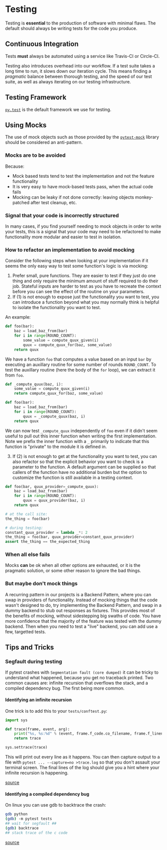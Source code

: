 # Testing

Testing is **essential** to the production of software with minimal flaws.  The
default should always be writing tests for the code you produce.

## Continuous Integration

Tests **must** always be automated using a service like Travis-CI or Circle-CI.

Testing also introduces overhead into our workflow.  If a test suite takes a
long time to run, it slows down our iteration cycle.  This means finding a
*pragmatic* balance between thorough testing, and the speed of our test suite,
as well as always iterating on our testing infrastructure.


## Testing Framework

[`py.test`](https://docs.pytest.org/en/latest/) is the default framework we use
for testing.


## Using Mocks

The use of mock objects such as those provided by the
[`pytest-mock`](https://pypi.python.org/pypi/pytest-mock) library should be
considered an anti-pattern.

### Mocks are to be avoided

Because:

- Mock based tests tend to test the implementation and not the feature functionality 
- It is very easy to have mock-based tests pass, when the actual code fails
- Mocking can be leaky if not done correctly: leaving objects monkey-patched after test cleanup, etc.

### Signal that your code is incorrectly structured

In many cases, if you find yourself needing to mock objects in order to write
your tests, this is a signal that your code may need to be refactored to make
functionality more modular and easier to test in isolation.

### How to refactor an implementation to avoid mocking

Consider the following steps when looking at your implementation if it seems the only easy way to test some function's logic is via mocking:

1. Prefer small, pure functions. They are easier to test if they just do one thing and only require the minimum amount of stuff required to do their job. Stateful inputs are harder to test as you have to recreate the context before you can see the effect of the routine on your parameters.
2. If (1) is not enough to expose just the functionality you want to test, you can introduce a function beyond what you may normally think is helpful to isolate the functionality you want to test.

An example:

```python
def foo(bar):
    baz = load_baz_from(bar)
    for i in range(ROUND_COUNT):
        some_value = compute_quux_given(i)
        quux = compute_quux_for(baz, some_value)
    return quux
```

We have a function `foo` that computes a value based on an input `bar` by executing an auxillary routine for some number of rounds `ROUND_COUNT`. To test the auxillary routine (here the body of the `for` loop), we can extract it from `foo`.

```python
def _compute_quux(baz, i):
    some_value = compute_quux_given(i)
    return compute_quux_for(baz, some_value)

def foo(bar):
    baz = load_baz_from(bar)
    for i in range(ROUND_COUNT):
        quux = _compute_quux(baz, i)
    return quux
```

We can now test `_compute_quux` independently of `foo` even if it didn't seem useful to pull out this inner function when writing the first implementation. Note we prefix the inner function with a `_` primarily to indicate that this function is "private" to the module it is defined in.

3. If (2) is not enough to get at the functionality you want to test, you can also refactor so that the explicit behavior you want to check is a parameter to the function. A default argument can be supplied so that callers of the function have no additional burden but the option to customize the function is still available in a testing context.

```python
def foo(bar, quux_provider=_compute_quux):
    baz = load_baz_from(bar)
    for i in range(ROUND_COUNT):
        quux = quux_provider(baz, i)
    return quux

# at the call site:
the_thing = foo(bar)

# during testing:
constant_quux_provider = lambda _*: 2
the_thing = foo(bar, quux_provider=constant_quux_provider)
assert the_thing == the_expected_thing
```

### When all else fails

Mocks **can** be ok when all other options are exhausted, or it is the pragmatic solution, or some other reason to ignore the bad things.

### But maybe don't mock things

A recurring pattern in our projects is a Backend Pattern, where you can swap in providers of functionality. Instead of mocking things that the code wasn't designed to do, try implementing the Backend Pattern, and swap in a dummy backend to stub out responses as fixtures. This provides most of the benefits of mocking, without sidestepping big swaths of code. You have more confidence that the majority of the feature was tested with the dummy backend. Then when you need to test a "live" backend, you can add use a few, targetted tests.

## Tips and Tricks

### Segfault during testing

If pytest crashes with `Segmentation fault (core dumped)` it can be tricky to understand what happened, because you get no traceback printed. Two common causes are: infinite recursion that overflows the stack, and a compiled dependency bug. The first being more common.

#### Identifying an infinite recursion

One trick is to add this to your `tests/conftest.py`:
```py
import sys

def trace(frame, event, arg):                                                                   
    print("%s, %s:%d" % (event, frame.f_code.co_filename, frame.f_lineno))
    return trace                                                                                

sys.settrace(trace)
```

This will print out every line as it happens. You can then capture output to a file with `pytest ... --capture=no >trace.log` so that you don't assault your terminal screen. The final lines of the log should give you a hint where your infinite recursion is happening.

[source](https://stackoverflow.com/a/2663863/8412986)

#### Identifying a compiled dependency bug

On linux you can use gdb to backtrace the crash:
```sh
gdb python
(gdb) -m pytest tests
## wait for segfault ##
(gdb) backtrace
## stack trace of the c code
```

[source](https://stackoverflow.com/a/2664232/8412986)
